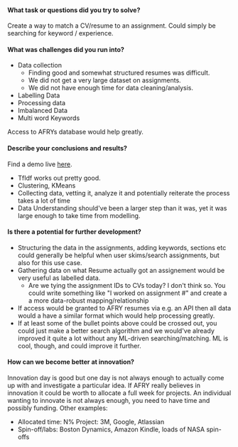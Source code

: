#### What task or questions did you try to solve?
Create a way to match a CV/resume to an assignment. Could simply be searching for keyword / experience.

#### What was challenges did you run into?
- Data collection
	- Finding good and somewhat structured resumes was difficult.
	- We did not get a very large dataset on assignments.
	- We did not have enough time for data cleaning/analysis.
- Labelling Data
- Processing data
- Imbalanced Data
- Multi word Keywords

Access to AFRYs database would help greatly.

#### Describe your conclusions and results?
Find a demo live [here](https://share.streamlit.io/afry-south/mix-match-cv/main/deployment.py).

- TfIdf works out pretty good.
- Clustering, KMeans
- Collecting data, vetting it, analyze it and potentially reiterate the process takes a lot of time
- Data Understanding should've been a larger step than it was, yet it was large enough to take time from modelling.

#### Is there a potential for further development?
- Structuring the data in the assignments, adding keywords, sections etc could generally be helpful when user skims/search assignments, but also for this use case.
- Gathering data on what Resume actually got an assignement would be very useful as labelled data.
     - Are we tying the assignment IDs to CVs today? I don't think so. You could write something like "I worked on assignment #<assignment-ID>" and create a a more data-robust mapping/relationship
- If access would be granted to AFRY resumes via e.g. an API then all data would a have a similar format which would help processing greatly.
- If at least some of the bullet points above could be crossed out, you could just make a better search algorithm and we would've already improved it quite a lot without any ML-driven searching/matching. ML is cool, though, and could improve it further.

#### How can we become better at innovation?
Innovation day is good but one day is not always enough to actually come up with and investigate a particular idea. If AFRY really believes in innovation it could be worth to allocate a full week for projects. An individual wanting to innovate is not always enough, you need to have time and possibly funding.
Other examples:
- Allocated time: N% Project: 3M, Google, Atlassian
- Spin-off/labs: Boston Dynamics, Amazon Kindle, loads of NASA spin-offs
